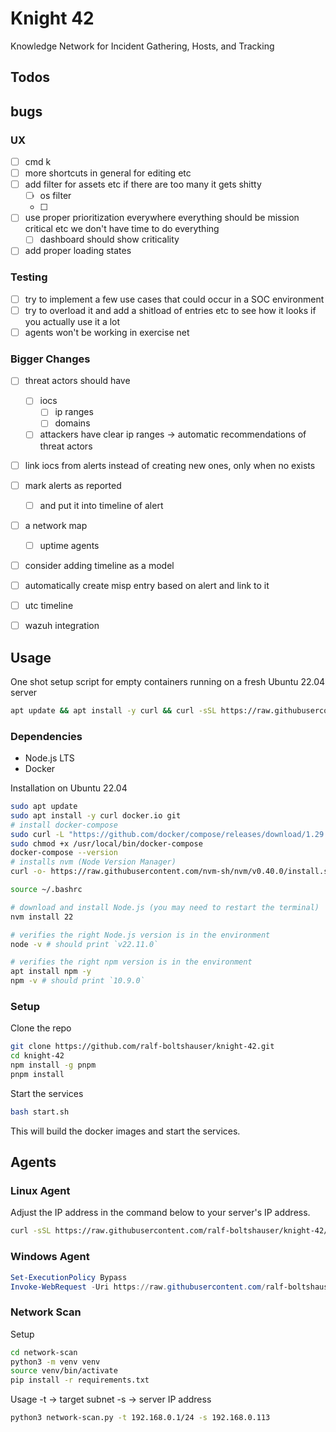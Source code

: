 # Knight 42
Knowledge Network for Incident Gathering, Hosts, and Tracking

## Todos
## bugs

### UX
- [ ] cmd k
- [ ] more shortcuts in general for editing etc
- [ ] add filter for assets etc if there are too many it gets shitty
  - [ ] os filter
  - [ ] 
- [ ] use proper prioritization everywhere everything should be mission critical etc we don't have time to do everything
  - [ ] dashboard should show criticality
- [ ] add proper loading states

### Testing
- [ ] try to implement a few use cases that could occur in a SOC environment
- [ ] try to overload it and add a shitload of entries etc to see how it looks if you actually use it a lot
- [ ] agents won't be working in exercise net

### Bigger Changes
- [ ] threat actors should have
  - [ ] iocs
    - [ ] ip ranges
    - [ ] domains 
  - [ ] attackers have clear ip ranges -> automatic recommendations of threat actors
- [ ] link iocs from alerts instead of creating new ones, only when no exists
- [ ] mark alerts as reported
  - [ ] and put it into timeline of alert
- [ ] a network map
  - [ ] uptime agents
- [ ] consider adding timeline as a model
- [ ] automatically create misp entry based on alert and link to it

- [ ] utc timeline
- [ ] wazuh integration

## Usage

One shot setup script for empty containers running on a fresh Ubuntu 22.04 server
```bash
apt update && apt install -y curl && curl -sSL https://raw.githubusercontent.com/ralf-boltshauser/knight-42/refs/heads/main/setup.sh | bash
```

### Dependencies
- Node.js LTS
- Docker

Installation on Ubuntu 22.04
```bash
sudo apt update
sudo apt install -y curl docker.io git 
# install docker-compose
sudo curl -L "https://github.com/docker/compose/releases/download/1.29.2/docker-compose-$(uname -s)-$(uname -m)" -o /usr/local/bin/docker-compose
sudo chmod +x /usr/local/bin/docker-compose
docker-compose --version
# installs nvm (Node Version Manager)
curl -o- https://raw.githubusercontent.com/nvm-sh/nvm/v0.40.0/install.sh | bash

source ~/.bashrc

# download and install Node.js (you may need to restart the terminal)
nvm install 22

# verifies the right Node.js version is in the environment
node -v # should print `v22.11.0`

# verifies the right npm version is in the environment
apt install npm -y
npm -v # should print `10.9.0`
```

### Setup
Clone the repo
```bash
git clone https://github.com/ralf-boltshauser/knight-42.git
cd knight-42
npm install -g pnpm
pnpm install
```

Start the services
```bash
bash start.sh
```
This will build the docker images and start the services.

## Agents
### Linux Agent
Adjust the IP address in the command below to your server's IP address.
```bash
curl -sSL https://raw.githubusercontent.com/ralf-boltshauser/knight-42/refs/heads/main/agents/linux-agent.sh | bash -s -- -h 192.168.0.113
```
### Windows Agent
```powershell
Set-ExecutionPolicy Bypass
Invoke-WebRequest -Uri https://raw.githubusercontent.com/ralf-boltshauser/knight-42/refs/heads/main/agents/windows-agent.ps1 -OutFile windows-agent.ps1; .\windows-agent.ps1 -TargetIP 192.168.0.113
```

### Network Scan

Setup
```bash
cd network-scan
python3 -m venv venv
source venv/bin/activate
pip install -r requirements.txt
```

Usage
-t -> target subnet
-s -> server IP address
```bash
python3 network-scan.py -t 192.168.0.1/24 -s 192.168.0.113
```